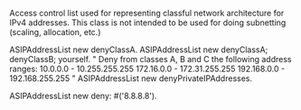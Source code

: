 Access control list used for representing classful network architecture for IPv4 addresses. This class is not intended to be used for doing subnetting (scaling, allocation, etc.)

ASIPAddressList new denyClassA.
ASIPAddressList new 
	denyClassA;
	denyClassB;
	yourself.
" Deny from classes A, B and C the following address ranges:
	10.0.0.0 - 10.255.255.255
	172.16.0.0 - 172.31.255.255
	192.168.0.0 - 192.168.255.255
	"
ASIPAddressList new denyPrivateIPAddresses.

ASIPAddressList new deny: #('8.8.8.8').

